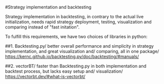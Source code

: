#Strategy implementation and backtesting

Strategy implementation in backtesting, in contrary to the actual live initialization, needs rapid strategy 
deployment, testing, visualization and comparing instead of "fast initation".

To fulfill this requirements, we have two choices of libraries in python:

##1. Backtesting.py/
	better overall performance and simplicity in strategy implementation, and great visualization and/ 
	comparing, all in one package/
	https://kernc.github.io/backtesting.py/doc/backtesting/#manuals/

##2. vectorBT/
	faster than Backtesting.py in both implementation and backtest process, but lacks easy setup and/ 
	visualization/
	https://vectorbt.dev/#what-is-vectorbt/
